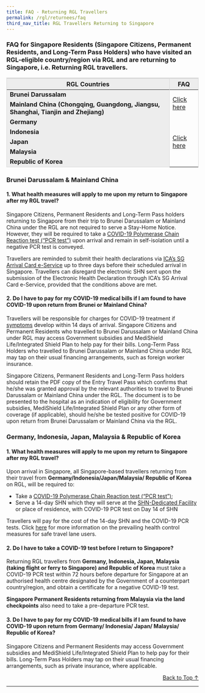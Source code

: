 ```yaml
---
title: FAQ - Returning RGL Travellers
permalink: /rgl/returnees/faq
third_nav_title: RGL Travellers Returning to Singapore
---
```

<div id="faq-top"></div>

### FAQ for Singapore Residents (Singapore Citizens, Permanent Residents, and Long-Term Pass Holders) who have visited an RGL-eligible country/region via RGL and are returning to Singapore, i.e. Returning RGL travellers.

<table>
  <thead>
    <tr>
      <th style="border-top:3px solid #D8D8D8; border-left:1px solid #D8D8D8; border-right:1px solid #D8D8D8; background-color:#EDEDED">RGL Countries</th>
      <th style="border-top:3px solid #D8D8D8; border-left:1px solid #D8D8D8; border-right:1px solid #D8D8D8; background-color:#EDEDED">FAQ</th>
    </tr>
  </thead>
  <tbody>
    <tr>
      <td style="border-left:1px solid #D8D8D8; border-right:1px solid #D8D8D8; background-color:#EDEDED"><b>Brunei Darussalam</b></td>
      <td rowspan="2" style="border-right:1px solid #D8D8D8; vertical-align:middle;"><a href="#faq-return-BC" >Click here</a></td>
    </tr>
      <tr>
      <td style="border-left:1px solid #D8D8D8; border-right:1px solid #D8D8D8; background-color:#EDEDED"><b>Mainland China (Chongqing, Guangdong, Jiangsu, Shanghai, Tianjin and Zhejiang)</b></td>
    </tr>
      <tr>
      <td style="border-left:1px solid #D8D8D8; border-right:1px solid #D8D8D8; background-color:#EDEDED"><b>Germany</b></td>
      <td rowspan="5" style="border-right:1px solid #D8D8D8; vertical-align:middle;"><a href="#faq-return-GIJMR">Click here</a></td>
    </tr>
      <tr>
      <td style="border-left:1px solid #D8D8D8; border-right:1px solid #D8D8D8; background-color:#EDEDED"><b>Indonesia</b></td>
    </tr>
      <tr>
      <td style="border-left:1px solid #D8D8D8; border-right:1px solid #D8D8D8; background-color:#EDEDED"><b>Japan</b></td>
    </tr>
      <tr>
      <td style="border-left:1px solid #D8D8D8; border-right:1px solid #D8D8D8; background-color:#EDEDED"><b>Malaysia</b></td>
    </tr>
      <tr>
      <td style="border-left:1px solid #D8D8D8; border-bottom:1px solid #D8D8D8; border-right:1px solid #D8D8D8; background-color:#EDEDED"><b>Republic of Korea</b></td>
    </tr>    
  </tbody>
  </table>
  
<div id="faq-return-BC"></div>  
  
### Brunei Darussalam & Mainland China

#### 1. What health measures will apply to me upon my return to Singapore after my RGL travel?

Singapore Citizens, Permanent Residents and Long-Term Pass holders returning to Singapore from their trip to Brunei Darussalam or Mainland China  under the RGL are not required to serve a Stay-Home Notice. However, they will be required to take a [COVID-19 Polymerase Chain Reaction test (“PCR test”)](/health/covid19-tests/pcrtest) upon arrival and remain in self-isolation until a negative PCR test is conveyed.

Travellers are reminded to submit their health declarations via [ICA’s SG Arrival Card e-Service](https://eservices.ica.gov.sg/sgarrivalcard/) up to three days before their scheduled arrival in Singapore. Travellers can disregard the electronic SHN sent upon the submission of the Electronic Health Declaration through ICA’s SG Arrival Card e-Service, provided that the conditions above are met.

#### 2. Do I have to pay for my COVID-19 medical bills if I am found to have COVID-19 upon return from Brunei or Mainland China?

Travellers will be responsible for charges for COVID-19 treatment if [symptoms](/health/covid19-symptoms) develop within 14 days of arrival. Singapore Citizens and Permanent Residents who travelled to Brunei Darussalam or Mainland China under RGL may access Government subsidies and MediShield Life/Integrated Shield Plan to help pay for their bills. Long-Term Pass Holders who travelled to Brunei Darussalam or Mainland China under RGL may tap on their usual financing arrangements, such as foreign worker insurance.

Singapore Citizens, Permanent Residents and Long-Term Pass holders should retain the PDF copy of the Entry Travel Pass which confirms that he/she was granted approval by the relevant authorities to travel to Brunei Darussalam or Mainland China under the RGL. The document is to be presented to the hospital as an indication of eligibility for Government subsidies, MediShield Life/Integrated Shield Plan or any other form of coverage (if applicable), should he/she be tested positive for COVID-19 upon return from Brunei Darussalam or Mainland China via the RGL.

<div id="faq-return-GIJMR"></div>  

### Germany, Indonesia, Japan, Malaysia & Republic of Korea

#### 1. What health measures will apply to me upon my return to Singapore after my RGL travel?

Upon arrival in Singapore, all Singapore-based travellers returning from their travel from <b>Germany/Indonesia/Japan/Malaysia/ Republic of Korea</b> on RGL, will be required to:
- Take a [COVID-19 Polymerase Chain Reaction test (“PCR test”)](/health/covid19-tests/pcrtest);
- Serve a 14-day SHN which they will serve at the <a href="https://safetravel.ica.gov.sg/health/shn/sdf">SHN-Dedicated Facility</a> or place of residence, with COVID-19 PCR test on Day 14 of SHN

Travellers will pay for the cost of the 14-day SHN and the COVID-19 PCR tests. Click [here](/health) for more information on the prevailing health control measures for safe travel lane users.

#### 2. Do I have to take a COVID-19 test before I return to Singapore?

Returning RGL travellers from <b>Germany, Indonesia, Japan, Malaysia (taking flight or ferry to Singapore) and Republic of Korea</b> must take a COVID-19 PCR test within 72 hours before departure for Singapore at an authorised health centre designated by the Government of a counterpart country/region, and obtain a certificate for a negative COVID-19 test. 

<b>Singapore Permanent Residents returning from Malaysia via the land checkpoints</b> also need to take a pre-departure PCR test.

#### 3. Do I have to pay for my COVID-19 medical bills if I am found to have COVID-19 upon return from Germany/ Indonesia/ Japan/ Malaysia/ Republic of Korea?

Singapore Citizens and Permanent Residents may access Government subsidies and MediShield Life/Integrated Shield Plan to help pay for their bills. Long-Term Pass Holders may tap on their usual financing arrangements, such as private insurance, where applicable.

<p style="text-align: right;"><a href="#faq-top">Back to Top ↑</a></p>

-----